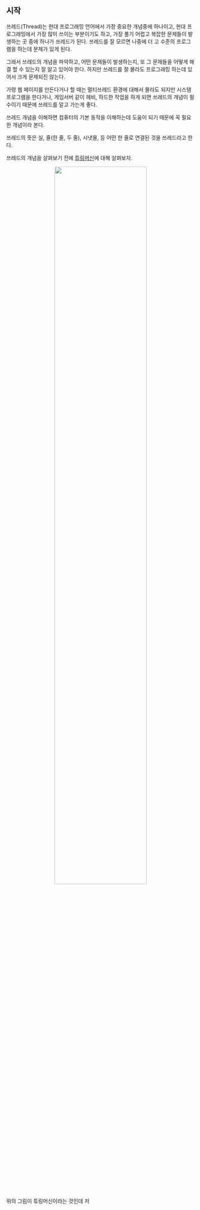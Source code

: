 ## 시작
쓰레드(Thread)는 현대 프로그래밍 언어에서 가장 중요한 개념중에 하나이고, 현대 프로그래밍에서 가장 많이 쓰이는 부분이기도 하고, 가장 풀기 어렵고 복잡한 문제들이 발생하는 곳 중에 하나가 
쓰레드가 된다. 쓰레드를 잘 모르면 나중에 더 고 수준의 프로그램을 하는데 문제가 있게 된다. <br />

그래서 쓰레드의 개념을 파악하고, 어떤 문제들이 발생하는지, 또 그 문제들을 어떻게 해결 할 수 있는지 잘 알고 있어야 한다. 하지만 쓰레드를 잘 몰라도 프로그래밍 하는데 있어서 크게 문제되진 않는다. <br />

가령 웹 페이지를 만든다거나 할 때는 멀티쓰레드 환경에 대해서 몰라도 되지만 시스템 프로그램을 한다거나, 게임서버 같이 헤비, 하드한 작업을 하게 되면 쓰레드의 개념이 필수이기 때문에 쓰레드를 알고 가는게 좋다. <br />

쓰레드 개념을 이해하면 컴퓨터의 기본 동작을 이해하는데 도움이 되기 때문에 꼭 필요한 개념이라 본다. <br />

쓰레드의 뜻은 실, 줄(한 줄, 두 줄), 시냇물, 등 어떤 한 줄로 연결된 것을 쓰레드라고 한다. <br />

쓰레드의 개념을 살펴보기 전에 [튜링머신](https://namu.wiki/w/%ED%8A%9C%EB%A7%81%20%EB%A8%B8%EC%8B%A0)에 대해 살펴보자. <br />
<p align = "center"> <img src = "https://user-images.githubusercontent.com/33046341/103188952-d6147700-490d-11eb-8104-96af70c84a01.png" width = 70%> </img></p>

위의 그림이 튜링머신이라는 것인데 저 
